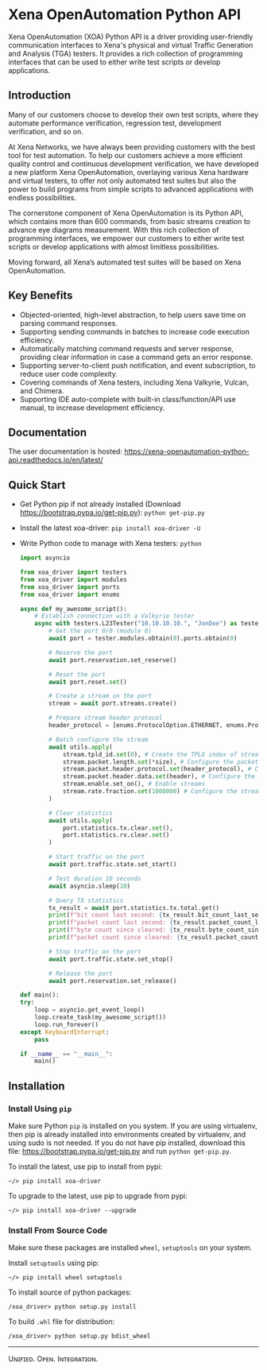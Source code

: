 # Xena OpenAutomation Python API
Xena OpenAutomation (XOA) Python API is a driver providing user-friendly communication interfaces to Xena's physical and virtual Traffic Generation and Analysis (TGA) testers. It provides a rich collection of programming interfaces that can be used to either write test scripts or develop applications.

## Introduction
Many of our customers choose to develop their own test scripts, where they automate performance verification, regression test, development verification, and so on.

At Xena Networks, we have always been providing customers with the best tool for test automation. To help our customers achieve a more efficient quality control and continuous development verification, we have developed a new platform Xena OpenAutomation, overlaying various Xena hardware and virtual testers, to offer not only automated test suites but also the power to build programs from simple scripts to advanced applications with endless possibilities.

The cornerstone component of Xena OpenAutomation is its Python API, which contains more than 600 commands, from basic streams creation to advance eye diagrams measurement. With this rich collection of programming interfaces, we empower our customers to either write test scripts or develop applications with almost limitless possibilities.

Moving forward, all Xena’s automated test suites will be based on Xena OpenAutomation.

## Key Benefits
* Objected-oriented, high-level abstraction, to help users save time on parsing command responses.
* Supporting sending commands in batches to increase code execution efficiency.
* Automatically matching command requests and server response, providing clear information in case a command gets an error response.
* Supporting server-to-client push notification, and event subscription, to reduce user code complexity.
* Covering commands of Xena testers, including Xena Valkyrie, Vulcan, and Chimera.
* Supporting IDE auto-complete with built-in class/function/API use manual, to increase development efficiency.

## Documentation
The user documentation is hosted:
https://xena-openautomation-python-api.readthedocs.io/en/latest/


## Quick Start

* Get Python pip if not already installed (Download https://bootstrap.pypa.io/get-pip.py):
    `python get-pip.py`

* Install the latest xoa-driver:
    `pip install xoa-driver -U`

* Write Python code to manage with Xena testers:
    `python`
    ```python
    import asyncio

    from xoa_driver import testers
    from xoa_driver import modules
    from xoa_driver import ports
    from xoa_driver import enums

    async def my_awesome_script():
        # Establish connection with a Valkyrie tester
        async with testers.L23Tester("10.10.10.10.", "JonDoe") as tester:
            # Get the port 0/0 (module 0)
            await port = tester.modules.obtain(0).ports.obtain(0)

            # Reserve the port
            await port.reservation.set_reserve()

            # Reset the port
            await port.reset.set()

            # Create a stream on the port
            stream = await port.streams.create()

            # Prepare stream header protocol
            header_protocol = [enums.ProtocolOption.ETHERNET, enums.ProtocolOption.IP]

            # Batch configure the stream
            await utils.apply(
                stream.tpld_id.set(0), # Create the TPLD index of stream
                stream.packet.length.set(*size), # Configure the packet size
                stream.packet.header.protocol.set(header_protocol), # Configure the packet type
                stream.packet.header.data.set(header), # Configure the packet header
                stream.enable.set_on(), # Enable streams
                stream.rate.fraction.set(1000000) # Configure the stream rate 100%
            )

            # Clear statistics
            await utils.apply(
                port.statistics.tx.clear.set(),
                port.statistics.rx.clear.set()
            )

            # Start traffic on the port
            await port.traffic.state.set_start()

            # Test duration 10 seconds
            await asyncio.sleep(10)

            # Query TX statistics
            tx_result = await port.statistics.tx.total.get()
            print(f"bit count last second: {tx_result.bit_count_last_sec}")
            print(f"packet count last second: {tx_result.packet_count_last_sec}")
            print(f"byte count since cleared: {tx_result.byte_count_since_cleared}")
            print(f"packet count since cleared: {tx_result.packet_count_since_cleared}")

            # Stop traffic on the port
            await port.traffic.state.set_stop()

            # Release the port
            await port.reservation.set_release()

    def main():
    try:
        loop = asyncio.get_event_loop()
        loop.create_task(my_awesome_script())
        loop.run_forever()
    except KeyboardInterrupt:
        pass

    if __name__ == "__main__":
        main()
    ```


## Installation

### Install Using `pip`
Make sure Python `pip` is installed on you system. If you are using virtualenv, then pip is already installed into environments created by virtualenv, and using sudo is not needed. If you do not have pip installed, download this file: https://bootstrap.pypa.io/get-pip.py and run `python get-pip.py`.

To install the latest, use pip to install from pypi:
``` shell
~/> pip install xoa-driver
```

To upgrade to the latest, use pip to upgrade from pypi:
``` shell
~/> pip install xoa-driver --upgrade
```

### Install From Source Code
Make sure these packages are installed ``wheel``, ``setuptools`` on your system.

Install ``setuptools`` using pip:
``` shell
~/> pip install wheel setuptools
```

To install source of python packages:
``` shell
/xoa_driver> python setup.py install
```

To build ``.whl`` file for distribution:
``` shell
/xoa_driver> python setup.py bdist_wheel
```


***

Uɴɪғɪᴇᴅ. Oᴘᴇɴ. Iɴᴛᴇɢʀᴀᴛɪᴏɴ.
